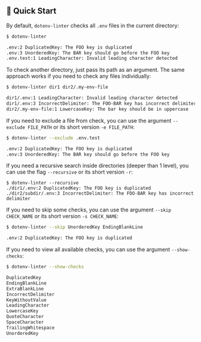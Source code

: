 ## 🚀 Quick Start

By default, `dotenv-linter` checks all `.env` files in the current directory:

```sh
$ dotenv-linter

.env:2 DuplicatedKey: The FOO key is duplicated
.env:3 UnorderedKey: The BAR key should go before the FOO key
.env.test:1 LeadingCharacter: Invalid leading character detected
```

To check another directory, just pass its path as an argument. The same approach works if you need to check any files individually:

```sh
$ dotenv-linter dir1 dir2/.my-env-file

dir1/.env:1 LeadingCharacter: Invalid leading character detected
dir1/.env:3 IncorrectDelimiter: The FOO-BAR key has incorrect delimiter
dir2/.my-env-file:1 LowercaseKey: The bar key should be in uppercase
```

If you need to exclude a file from check, you can use the argument `--exclude FILE_PATH` or its short version `-e FILE_PATH`:

```sh
$ dotenv-linter --exclude .env.test

.env:2 DuplicatedKey: The FOO key is duplicated
.env:3 UnorderedKey: The BAR key should go before the FOO key
```

If you need a recursive search inside directories (deeper than 1 level), you can use the flag `--recursive` or its short version `-r`:

```shell script
$ dotenv-linter --recursive
./dir1/.env:2 DuplicatedKey: The FOO key is duplicated
./dir2/subdir/.env:3 IncorrectDelimiter: The FOO-BAR key has incorrect delimiter
```

If you need to skip some checks, you can use the argument `--skip CHECK_NAME` or its short version `-s CHECK_NAME`:

```sh
$ dotenv-linter --skip UnorderedKey EndingBlankLine

.env:2 DuplicatedKey: The FOO key is duplicated
```

If you need to view all available checks, you can use the argument `--show-checks`:

```sh
$ dotenv-linter --show-checks

DuplicatedKey
EndingBlankLine
ExtraBlankLine
IncorrectDelimiter
KeyWithoutValue
LeadingCharacter
LowercaseKey
QuoteCharacter
SpaceCharacter
TrailingWhitespace
UnorderedKey
```
